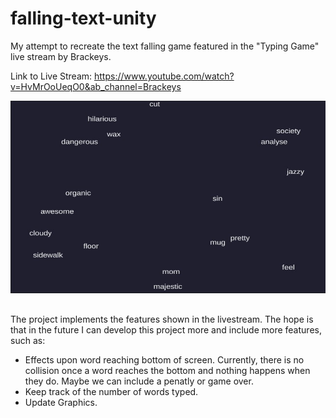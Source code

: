 # falling-text-unity
My attempt to recreate the text falling game featured in the "Typing Game" live stream by Brackeys.

Link to Live Stream: https://www.youtube.com/watch?v=HvMrOoUeqO0&ab_channel=Brackeys

![Screenshot](Images/first-screenshot.jpg)

## 
The project implements the features shown in the livestream. The hope is that in the future I can develop this project more and include more features, such as:
- Effects upon word reaching bottom of screen. Currently, there is no collision once a word reaches the bottom and nothing happens when they do. Maybe we can include a penatly or game over.
- Keep track of the number of words typed. 
- Update Graphics.

